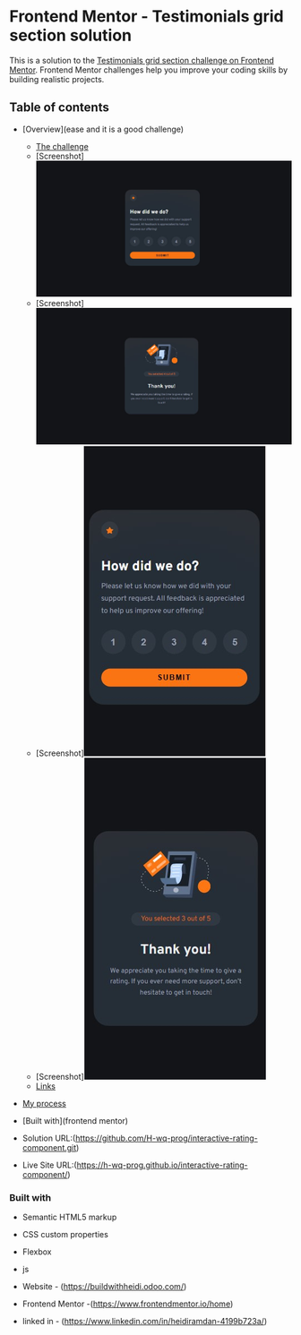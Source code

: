# Frontend Mentor - Testimonials grid section solution

This is a solution to the [Testimonials grid section challenge on Frontend Mentor](https://www.frontendmentor.io/challenges/testimonials-grid-section-Nnw6J7Un7). Frontend Mentor challenges help you improve your coding skills by building realistic projects. 

## Table of contents

- [Overview](ease and it is a good challenge)
  - [The challenge](testimonials-grid-section)
  - [Screenshot]![](./Screenshot.jpg)
  - [Screenshot]![](./Screenshot2.jpg)
  - [Screenshot]![](./Screenshot3.jpg)
  - [Screenshot]![](./Screenshot4.jpg)
  - [Links](https://github.com/H-wq-prog/interactive-rating-component.git)
- [My process](https://h-wq-prog.github.io/interactive-rating-component/)
- [Built with](frontend mentor)


- Solution URL:(https://github.com/H-wq-prog/interactive-rating-component.git)
- Live Site URL:(https://h-wq-prog.github.io/interactive-rating-component/)






### Built with

- Semantic HTML5 markup
- CSS custom properties
- Flexbox
- js





- Website - (https://buildwithheidi.odoo.com/)
- Frontend Mentor -(https://www.frontendmentor.io/home)
- linked in - (https://www.linkedin.com/in/heidiramdan-4199b723a/)

